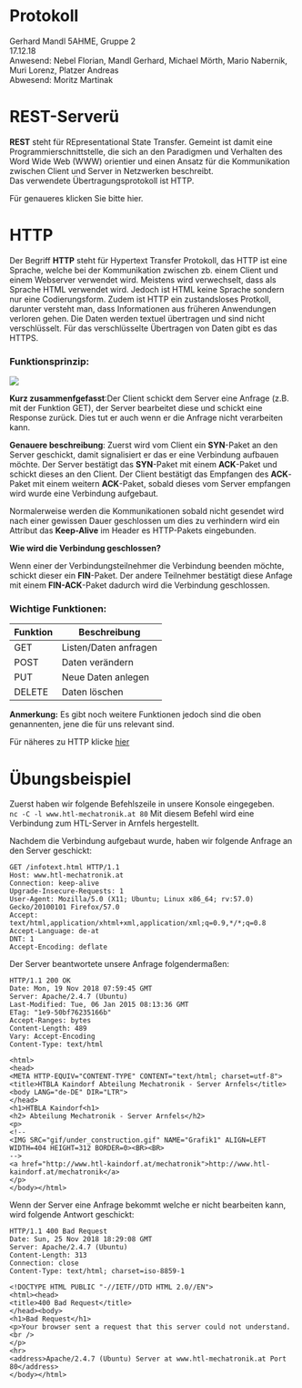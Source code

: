 # Protokoll
Gerhard Mandl 
5AHME, Gruppe 2  
17.12.18  
Anwesend: Nebel Florian, Mandl Gerhard, Michael Mörth, Mario Nabernik, Muri Lorenz, Platzer Andreas  
Abwesend: Moritz Martinak  

# REST-Serverü
__REST__ steht für REpresentational State Transfer. Gemeint ist damit eine Programmierschnittstelle, die sich an den Paradigmen
und Verhalten des Word Wide Web (WWW) orientier und einen Ansatz für die Kommunikation zwischen Client und Server in Netzwerken
beschreibt.  
Das verwendete Übertragungsprotokoll ist HTTP.  

Für genaueres klicken Sie bitte hier.

# HTTP

Der Begriff __HTTP__ steht für Hypertext Transfer Protokoll, das HTTP ist eine Sprache, welche bei der Kommunikation zwischen
zb. einem Client und einem Webserver verwendet wird.
Meistens wird verwechselt, dass als Sprache HTML verwendet wird. Jedoch ist HTML keine Sprache sondern nur eine Codierungsform.
Zudem ist HTTP ein zustandsloses Protkoll, darunter versteht man, dass Informationen aus früheren Anwendungen verloren gehen.
Die Daten werden textuel übertragen und sind nicht verschlüsselt. Für das verschlüsselte Übertragen von Daten gibt es das HTTPS.

### __Funktionsprinzip__:  

![](https://github.com/HTLMechatronics/m14-5ahme-fivu/blob/mangem13/ServerClient.png)

__Kurz zusammenfgefasst__:Der Client schickt dem Server eine Anfrage (z.B. mit der Funktion GET), der Server bearbeitet diese und schickt eine Response zurück.
Dies tut er auch wenn er die Anfrage nicht verarbeiten kann.

__Genauere beschreibung__: Zuerst wird vom Client ein __SYN__-Paket an den Server geschickt, damit signalisiert er das er eine Verbindung aufbauen möchte. Der Server bestätigt das __SYN__-Paket mit einem __ACK__-Paket und schickt dieses an den Client. Der Client bestätigt das Empfangen des __ACK__-Paket mit einem weitern __ACK__-Paket, sobald dieses vom Server empfangen wird wurde eine Verbindung aufgebaut.

Normalerweise werden die Kommunikationen sobald nicht gesendet wird nach einer gewissen Dauer geschlossen um dies zu verhindern wird ein Attribut das __Keep-Alive__ im Header es HTTP-Pakets eingebunden.

__Wie wird die Verbindung geschlossen?__

Wenn einer der Verbindungsteilnehmer die Verbindung beenden möchte, schickt dieser ein __FIN__-Paket. Der andere Teilnehmer 
bestätigt diese Anfage mit einem __FIN-ACK__-Paket dadurch wird die Verbindung geschlossen.

### __Wichtige Funktionen:__  

| __Funktion__      | __Beschreibung__  |
| ------------- |-------------- |
| GET           | Listen/Daten anfragen |
| POST          | Daten verändern       |
| PUT           | Neue Daten anlegen    |
| DELETE        | Daten löschen         |

__Anmerkung:__ Es gibt noch weitere Funktionen jedoch sind die oben genannenten, jene die für uns relevant sind.

Für näheres zu HTTP klicke [hier](https://de.wikipedia.org/wiki/Hypertext_Transfer_Protocol)

# Übungsbeispiel
Zuerst haben wir folgende Befehlszeile in unsere Konsole eingegeben.  
`nc -C -l www.htl-mechatronik.at 80`
Mit diesem Befehl wird eine Verbindung zum HTL-Server in Arnfels hergestellt.  

Nachdem die Verbindung aufgebaut wurde, haben wir folgende Anfrage an den Server geschickt:
```
GET /infotext.html HTTP/1.1
Host: www.htl-mechatronik.at
Connection: keep-alive
Upgrade-Insecure-Requests: 1
User-Agent: Mozilla/5.0 (X11; Ubuntu; Linux x86_64; rv:57.0) Gecko/20100101 Firefox/57.0
Accept: text/html,application/xhtml+xml,application/xml;q=0.9,*/*;q=0.8
Accept-Language: de-at
DNT: 1
Accept-Encoding: deflate
```
Der Server beantwortete unsere Anfrage folgendermaßen:  
```
HTTP/1.1 200 OK
Date: Mon, 19 Nov 2018 07:59:45 GMT
Server: Apache/2.4.7 (Ubuntu)
Last-Modified: Tue, 06 Jan 2015 08:13:36 GMT
ETag: "1e9-50bf76235166b"
Accept-Ranges: bytes
Content-Length: 489
Vary: Accept-Encoding
Content-Type: text/html

<html>
<head>
<META HTTP-EQUIV="CONTENT-TYPE" CONTENT="text/html; charset=utf-8">
<title>HTBLA Kaindorf Abteilung Mechatronik - Server Arnfels</title>
<body LANG="de-DE" DIR="LTR">
</head>
<h1>HTBLA Kaindorf<h1>
<h2> Abteilung Mechatronik - Server Arnfels</h2>
<p>
<!--
<IMG SRC="gif/under_construction.gif" NAME="Grafik1" ALIGN=LEFT WIDTH=404 HEIGHT=312 BORDER=0><BR><BR>
-->
<a href="http://www.htl-kaindorf.at/mechatronik">http://www.htl-kaindorf.at/mechatronik</a>
</p>
</body></html>
```
Wenn der Server eine Anfrage bekommt welche er nicht bearbeiten kann, wird folgende Antwort geschickt:
```
HTTP/1.1 400 Bad Request
Date: Sun, 25 Nov 2018 18:29:08 GMT
Server: Apache/2.4.7 (Ubuntu)
Content-Length: 313
Connection: close
Content-Type: text/html; charset=iso-8859-1

<!DOCTYPE HTML PUBLIC "-//IETF//DTD HTML 2.0//EN">
<html><head>
<title>400 Bad Request</title>
</head><body>
<h1>Bad Request</h1>
<p>Your browser sent a request that this server could not understand.<br />
</p>
<hr>
<address>Apache/2.4.7 (Ubuntu) Server at www.htl-mechatronik.at Port 80</address>
</body></html>
```
